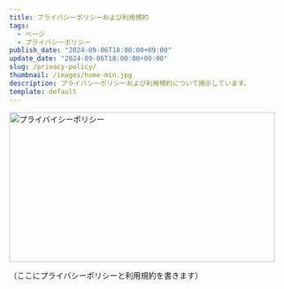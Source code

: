 ```yaml
---
title: プライバシーポリシーおよび利用規約
tags: 
  - ページ
  - プライバシーポリシー
publish_date: "2024-09-06T18:00:00+09:00"
update_date: "2024-09-06T18:00:00+09:00"
slug: /privacy-policy/
thumbnail: /images/home-min.jpg
description: プライバシーポリシーおよび利用規約について掲示しています。
template: default
---
```

<img src="/images/home-min.jpg" alt="プライバイシーポリシー" width="480" height="270">

（ここにプライバシーポリシーと利用規約を書きます）
